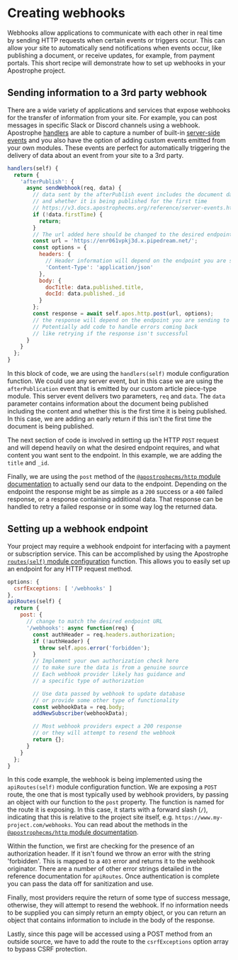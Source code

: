 # Creating webhooks

Webhooks allow applications to communicate with each other in real time by sending HTTP requests when certain events or triggers occur. This can allow your site to automatically send notifications when events occur, like publishing a document, or receive updates, for example, from payment portals. This short recipe will demonstrate how to set up webhooks in your Apostrophe project.

## Sending information to a 3rd party webhook

There are a wide variety of applications and services that expose webhooks for the transfer of information from your site. For example, you can post messages in specific Slack or Discord channels using a webhook. Apostrophe [handlers](/reference/module-api/module-overview.html#handlers-self) are able to capture a number of built-in [server-side events](../reference/server-events.md) and you also have the option of adding custom events emitted from your own modules. These events are perfect for automatically triggering the delivery of data about an event from your site to a 3rd party.

<AposCodeBlock>

```javascript
handlers(self) {
  return {
    'afterPublish': {
      async sendWebhook(req, data) {
        // data sent by the afterPublish event includes the document data 
        // and whether it is being published for the first time
        // https://v3.docs.apostrophecms.org/reference/server-events.html#afterpublish
        if (!data.firstTime) {
          return;
        }
        // The url added here should be changed to the desired endpoint
        const url = 'https://enr061vpkj3d.x.pipedream.net/';
        const options = {
          headers: {
            // Header information will depend on the endpoint you are sending to
            'Content-Type': 'application/json'
          },
          body: {
            docTitle: data.published.title,
            docId: data.published._id
          }
        };
        const response = await self.apos.http.post(url, options);
        // the response will depend on the endpoint you are sending to
        // Potentially add code to handle errors coming back
        // like retrying if the response isn't successful
      }
    }
  };
}
```
  <template v-slot:caption>
    /modules/article/index.js
    </template>

</AposCodeBlock>

In this block of code, we are using the `handlers(self)` module configuration function. We could use any server event, but in this case we are using the `afterPublication` event that is emitted by our custom article piece-type module. This server event delivers two parameters, `req` and `data`. The `data` parameter contains information about the document being published including the content and whether this is the first time it is being published. In this case, we are adding an early return if this isn't the first time the document is being published.

The next section of code is involved in setting up the HTTP `POST` request and will depend heavily on what the desired endpoint requires, and what content you want sent to the endpoint. In this example, we are adding the `title` and `_id`.

Finally, we are using the `post` method of the [`@apostrophecms/http` module documentation](https://v3.docs.apostrophecms.org/reference/modules/http.html#async-post-url-options) to actually send our data to the endpoint. Depending on the endpoint the response might be as simple as a `200` success or a `400` failed response, or a response containing additional data. That response can be handled to retry a failed response or in some way log the returned data.

## Setting up a webhook endpoint

Your project may require a webhook endpoint for interfacing with a payment or subscription service. This can be accomplished by using the Apostrophe [`routes(self)` module configuration](https://v3.docs.apostrophecms.org/reference/module-api/module-overview.html#routes-self) function. This allows you to easily set up an endpoint for any HTTP request method.

<AposCodeBlock>

```javascript
options: {
  csrfExceptions: [ '/webhooks' ]
},
apiRoutes(self) {
  return {
    post: {
      // change to match the desired endpoint URL
      '/webhooks': async function(req) {
        const authHeader = req.headers.authorization;
        if (!authHeader) {
          throw self.apos.error('forbidden');
        }
        // Implement your own authorization check here
        // to make sure the data is from a genuine source
        // Each webhook provider likely has guidance and 
        // a specific type of authorization

        // Use data passed by webhook to update database
        // or provide some other type of functionality
        const webhookData = req.body;
        addNewSubscriber(webhookData);

        // Most webhook providers expect a 200 response
        // or they will attempt to resend the webhook
        return {};
      }
    }
  };
}
```
  <template v-slot:caption>
    /modules/subscription/index.js
  </template>

</AposCodeBlock>

In this code example, the webhook is being implemented using the `apiRoutes(self)` module configuration function. We are exposing a `POST` route, the one that is most typically used by webhook providers, by passing an object with our function to the `post` property. The function is named for the route it is exposing. In this case, it starts with a forward slash (`/`), indicating that this is relative to the project site itself, e.g. `https://www.my-project.com/webhooks`. You can read about the methods in the [`@apostrophecms/http` module documentation](https://v3.docs.apostrophecms.org/reference/modules/http.html#async-post-url-options).

Within the function, we first are checking for the presence of an authorization header. If it isn't found we throw an error with the string 'forbidden'. This is mapped to a `403` error and returns it to the webhook originator. There are a number of other error strings detailed in the reference documentation for `apiRoutes`. Once authentication is complete you can pass the data off for sanitization and use.

Finally, most providers require the return of some type of success message, otherwise, they will attempt to resend the webhook. If no information needs to be supplied you can simply return an empty object, or you can return an object that contains information to include in the body of the response.

Lastly, since this page will be accessed using a POST method from an outside source, we have to add the route to the `csrfExceptions` option array to bypass CSRF protection.